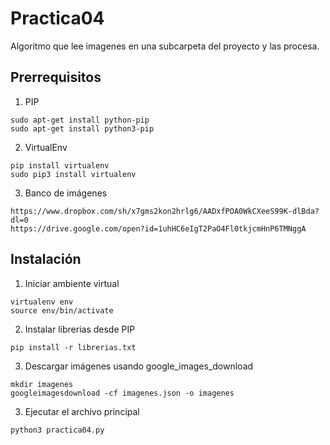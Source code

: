 # Practica04
Algoritmo que lee imagenes en una subcarpeta del proyecto y las procesa.

## Prerrequisitos
1. PIP
```
sudo apt-get install python-pip
sudo apt-get install python3-pip
```
2. VirtualEnv
```
pip install virtualenv
sudo pip3 install virtualenv

```
3. Banco de imágenes
```
https://www.dropbox.com/sh/x7gms2kon2hrlg6/AADxfPOA0WkCXeeS99K-dlBda?dl=0
https://drive.google.com/open?id=1uhHC6eIgT2PaO4Fl0tkjcmHnP6TMNggA
```
## Instalación
1. Iniciar ambiente virtual
```
virtualenv env
source env/bin/activate
```
2. Instalar librerias desde PIP
```
pip install -r librerias.txt
```
3. Descargar imágenes usando google_images_download
```
mkdir imagenes
googleimagesdownload -cf imagenes.json -o imagenes
```
3. Ejecutar el archivo principal
```
python3 practica04.py
```